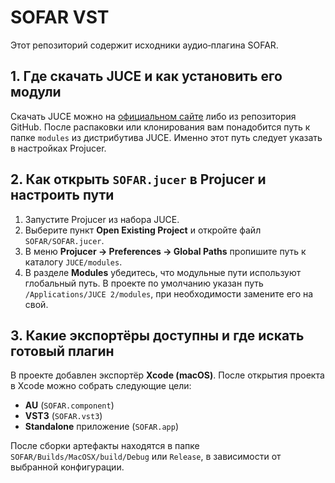 # SOFAR VST

Этот репозиторий содержит исходники аудио‑плагина SOFAR.

## 1. Где скачать JUCE и как установить его модули

Скачать JUCE можно на [официальном сайте](https://juce.com/get-juce) либо из репозитория GitHub. После распаковки или клонирования вам понадобится путь к папке `modules` из дистрибутива JUCE. Именно этот путь следует указать в настройках Projucer.

## 2. Как открыть `SOFAR.jucer` в Projucer и настроить пути

1. Запустите Projucer из набора JUCE.
2. Выберите пункт **Open Existing Project** и откройте файл `SOFAR/SOFAR.jucer`.
3. В меню **Projucer → Preferences → Global Paths** пропишите путь к каталогу `JUCE/modules`.
4. В разделе **Modules** убедитесь, что модульные пути используют глобальный путь. В проекте по умолчанию указан путь `/Applications/JUCE 2/modules`, при необходимости замените его на свой.

## 3. Какие экспортёры доступны и где искать готовый плагин

В проекте добавлен экспортёр **Xcode (macOS)**. После открытия проекта в Xcode можно собрать следующие цели:

- **AU** (`SOFAR.component`)
- **VST3** (`SOFAR.vst3`)
- **Standalone** приложение (`SOFAR.app`)

После сборки артефакты находятся в папке `SOFAR/Builds/MacOSX/build/Debug` или `Release`, в зависимости от выбранной конфигурации.
